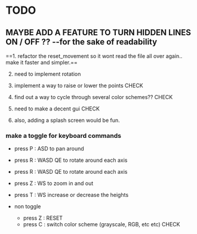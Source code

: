 # TODO



## MAYBE ADD A FEATURE TO TURN HIDDEN LINES ON / OFF ?? --for the sake of readability

==1. refactor the reset_movement so it wont read the file all over again.. make it faster and simpler.==

2. need to implement rotation

3. implement a way to raise or lower the points CHECK

5. find out a way to cycle through several color schemes?? CHECK

6. need to make a decent gui CHECK

7. also, adding a splash screen would be fun.

### make a toggle for keyboard commands

- press P
  : ASD to pan around
- press R
  : WASD QE to rotate around each axis
- press R
  : WASD QE to rotate around each axis
- press Z
  : WS to zoom in and out
- press T
  : WS increase or decrease the heights

- non toggle
  - press Z
    : RESET
  - press C
    : switch color scheme (grayscale, RGB, etc etc)  CHECK
              
